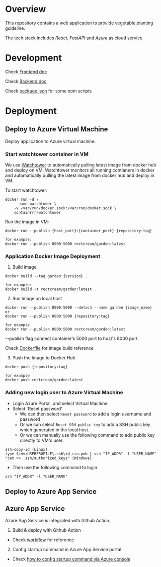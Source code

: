 # Overview

This repository contains a web application to provide vegetable planting guideline.

The tech stack includes *React*, *FastAPI* and *Azure* as cloud service.

# Development

Check [Frontend doc](./frontend/README.md)

Check [Backend doc](./backend/README.md)

Check [package.json](./package.json) for some npm scripts

# Deployment
## Deploy to Azure Virtual Machine
Deploy application to Azure virtual machine. 

### Start watchtower container in VM
We use [Watchtower](https://github.com/containrrr/watchtower) to automatically pulling latest image from docker hub and deploy on VM. Watchtower monitors all running contianers in docker and automatically pulling the latest image from docker hub and deploy in VM.

To start watchtower:
```
docker run -d \
    --name watchtower \
    -v /var/run/docker.sock:/var/run/docker.sock \
    containrrr/watchtower
```

Run the image in VM:
```
docker run --publish {host_port}:{container_port} {repository:tag}

for example:
docker run --publish 8000:5000 rectcream/garden:latest
```

### Application Docker Image Deployment
1. Build image
```
docker build --tag garden:{version} .

for example:
docker build -t rectcream/garden:latest .
```

2. Run Image on local host
```
docker run --publish 8000:5000 --detach --name garden {image_name}
or
docker run --publish 8000:5000 {repository:tag}

for example
docker run --publish 8000:5000 rectcream/garden:latest
```

--publish flag connect container's 5000 port to host's 8000 port.

Check [Dockerfile](./Dockerfile) for image build reference


3. Push the Image to Docker Hub
```
docker push {repository:tag}

for example
docker push rectcream/garden:latest
```

### Adding new login user to Azure Virtual Machine
* Login Azure Portal, and select Virtual Machine
* Select `Reset password'
  * We can then select `Reset password` to add a login username and password
  * Or we can select `Reset SSH public key` to add a SSH public key which generated in the local host.
  * Or we can manually use the following command to add public key directly to VM's user:
```
ssh-copy-id (Linux)
type $env:USERPROFILE\.ssh\id_rsa.pub | ssh "IP_ADDR" -l "USER_NAME" "cat >> .ssh/authorized_keys" (Windows)
```
* Then use the following command to login
```
ssh "IP_ADDR" -l "USER_NAME"
```

## Deploy to Azure App Service
## Azure App Service
Azure App Service is integrated with Github Action.

1. Build & deploy with Github Action
- Check [workflow](./.github/workflows) for reference

2. Config startup command in Azure App Service portal
- Check [how to config startup command via Azure console](https://docs.microsoft.com/en-us/azure/developer/python/tutorial-deploy-app-service-on-linux-04#create-a-startup-file)
